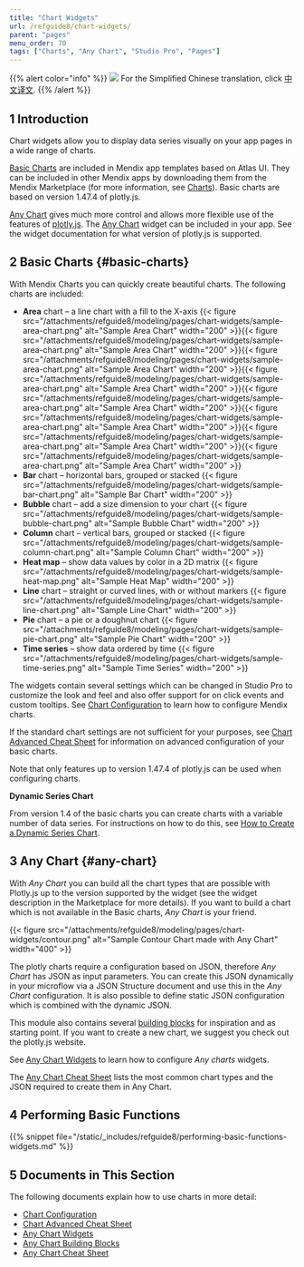 ```yaml
---
title: "Chart Widgets"
url: /refguide8/chart-widgets/
parent: "pages"
menu_order: 70
tags: ["Charts", "Any Chart", "Studio Pro", "Pages"]
---
```


{{% alert color="info" %}}
<img src="attachments/chinese-translation/china.png" style="display: inline-block; margin: 0" /> For the Simplified Chinese translation, click [中文译文](https://cdn.mendix.tencent-cloud.com/documentation/refguide8/chart-widgets.pdf).
{{% /alert %}}

## 1 Introduction

Chart widgets allow you to display data series visually on your app pages in a wide range of charts.

[Basic Charts](#basic-charts) are included in Mendix app templates based on Atlas UI. They can be included in other Mendix apps by downloading them from the Mendix Marketplace (for more information, see [Charts](/appstore/widgets/charts/)). Basic charts are based on version 1.47.4 of plotly.js.

[Any Chart](#any-chart) gives much more control and allows more flexible use of the features of [plotly.js](https://plot.ly/). The [Any Chart](/appstore/modules/any-chart/) widget can be included in your app. See the widget documentation for what version of plotly.js is supported.

## 2 Basic Charts {#basic-charts}

With Mendix Charts you can quickly create beautiful charts. The following charts are included:

* **Area** chart – a line chart with a fill to the X-axis {{< figure src="/attachments/refguide8/modeling/pages/chart-widgets/sample-area-chart.png" alt="Sample Area Chart"   width="200"  >}}{{< figure src="/attachments/refguide8/modeling/pages/chart-widgets/sample-area-chart.png" alt="Sample Area Chart"   width="200"  >}}{{< figure src="/attachments/refguide8/modeling/pages/chart-widgets/sample-area-chart.png" alt="Sample Area Chart"   width="200"  >}}{{< figure src="/attachments/refguide8/modeling/pages/chart-widgets/sample-area-chart.png" alt="Sample Area Chart"   width="200"  >}}{{< figure src="/attachments/refguide8/modeling/pages/chart-widgets/sample-area-chart.png" alt="Sample Area Chart"   width="200"  >}}{{< figure src="/attachments/refguide8/modeling/pages/chart-widgets/sample-area-chart.png" alt="Sample Area Chart"   width="200"  >}}{{< figure src="/attachments/refguide8/modeling/pages/chart-widgets/sample-area-chart.png" alt="Sample Area Chart"   width="200"  >}}{{< figure src="/attachments/refguide8/modeling/pages/chart-widgets/sample-area-chart.png" alt="Sample Area Chart"   width="200"  >}}
* **Bar** chart – horizontal bars, grouped or stacked {{< figure src="/attachments/refguide8/modeling/pages/chart-widgets/sample-bar-chart.png" alt="Sample Bar Chart" width="200" >}}
* **Bubble** chart – add a size dimension to your chart {{< figure src="/attachments/refguide8/modeling/pages/chart-widgets/sample-bubble-chart.png" alt="Sample Bubble Chart" width="200" >}}
* **Column** chart – vertical bars, grouped or stacked {{< figure src="/attachments/refguide8/modeling/pages/chart-widgets/sample-column-chart.png" alt="Sample Column Chart" width="200" >}}
* **Heat map** – show data values by color in a 2D matrix {{< figure src="/attachments/refguide8/modeling/pages/chart-widgets/sample-heat-map.png" alt="Sample Heat Map" width="200" >}}
* **Line** chart – straight or curved lines, with or without markers {{< figure src="/attachments/refguide8/modeling/pages/chart-widgets/sample-line-chart.png" alt="Sample Line Chart" width="200" >}}
* **Pie** chart – a pie or a doughnut chart {{< figure src="/attachments/refguide8/modeling/pages/chart-widgets/sample-pie-chart.png" alt="Sample Pie Chart" width="200" >}}
* **Time series** – show data ordered by time {{< figure src="/attachments/refguide8/modeling/pages/chart-widgets/sample-time-series.png" alt="Sample Time Series" width="200" >}}

The widgets contain several settings which can be changed in Studio Pro to customize the look and feel and also offer support for on click events and custom tooltips. See [Chart Configuration](/refguide8/charts-configuration/) to learn how to configure Mendix charts.

If the standard chart settings are not sufficient for your purposes, see [Chart Advanced Cheat Sheet](/refguide8/charts-advanced-cheat-sheet/) for information on advanced configuration of your basic charts.

Note that only features up to version 1.47.4 of plotly.js can be used when configuring charts.

**Dynamic Series Chart**

From version 1.4 of the basic charts you can create charts with a variable number of data series. For instructions on how to do this, see [How to Create a Dynamic Series Chart](/howto8/front-end/charts-dynamic-series/).

## 3 Any Chart {#any-chart}

With *Any Chart* you can build all the chart types that are possible with Plotly.js up to the version supported by the widget (see the widget description in the Marketplace for more details). If you want to build a chart which is not available in the Basic charts, *Any Chart* is your friend.

{{< figure src="/attachments/refguide8/modeling/pages/chart-widgets/contour.png" alt="Sample Contour Chart made with Any Chart"   width="400"  >}}

The plotly charts require a configuration based on JSON, therefore *Any Chart* has JSON as input parameters. You can create this JSON dynamically in your microflow via a JSON Structure document and use this in the *Any Chart* configuration. It is also possible to define static JSON configuration which is combined with the dynamic JSON.

This module also contains several [building blocks](/refguide8/charts-any-building-blocks/) for inspiration and as starting point. If you want to create a new chart, we suggest you check out the plotly.js website.

See [Any Chart Widgets](/refguide8/charts-any-configuration/) to learn how to configure *Any charts* widgets.

The [Any Chart Cheat Sheet](/refguide8/charts-any-cheat-sheet/) lists the most common chart types and the JSON required to create them in Any Chart.

## 4 Performing Basic Functions

{{% snippet file="/static/_includes/refguide8/performing-basic-functions-widgets.md" %}}

## 5 Documents in This Section

The following documents explain how to use charts in more detail:

* [Chart Configuration](/refguide8/charts-configuration/)
* [Chart Advanced Cheat Sheet](/refguide8/charts-advanced-cheat-sheet/)
* [Any Chart Widgets](/refguide8/charts-any-configuration/)
* [Any Chart Building Blocks](/refguide8/charts-any-building-blocks/)
* [Any Chart Cheat Sheet](/refguide8/charts-any-cheat-sheet/)
